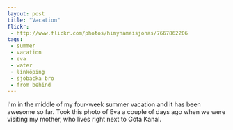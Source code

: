 ```yaml
---
layout: post
title: "Vacation"
flickr:
 - http://www.flickr.com/photos/himynameisjonas/7667862206
tags:
 - summer
 - vacation
 - eva
 - water
 - linköping
 - sjöbacka bro
 - from behind
---
```


I'm in the middle of my four-week summer vacation and it has been awesome so far. Took this photo of Eva a couple of days ago when we were visiting my mother, who lives right next to Göta Kanal.
